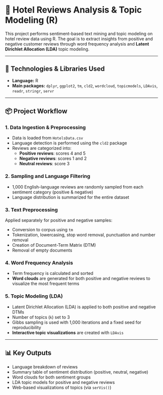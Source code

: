 # 🏨 Hotel Reviews Analysis & Topic Modeling (R)

This project performs sentiment-based text mining and topic modeling on hotel review data using R. The goal is to extract insights from positive and negative customer reviews through word frequency analysis and **Latent Dirichlet Allocation (LDA)** topic modeling.

---

## 🧠 Technologies & Libraries Used

- **Language:** R  
- **Main packages:** `dplyr`, `ggplot2`, `tm`, `cld2`, `wordcloud`, `topicmodels`, `LDAvis`, `readr`, `stringr`, `servr`

---

## 📦 Project Workflow

### 1. Data Ingestion & Preprocessing
- Data is loaded from `HotelsData.csv`
- Language detection is performed using the `cld2` package
- Reviews are categorized into:
  - **Positive reviews**: scores 4 and 5
  - **Negative reviews**: scores 1 and 2
  - **Neutral reviews**: score 3

### 2. Sampling and Language Filtering
- 1,000 English-language reviews are randomly sampled from each sentiment category (positive & negative)
- Language distribution is summarized for the entire dataset

### 3. Text Preprocessing
Applied separately for positive and negative samples:
- Conversion to corpus using `tm`
- Tokenization, lowercasing, stop word removal, punctuation and number removal
- Creation of Document-Term Matrix (DTM)
- Removal of empty documents

### 4. Word Frequency Analysis
- Term frequency is calculated and sorted
- **Word clouds** are generated for both positive and negative reviews to visualize the most frequent terms

### 5. Topic Modeling (LDA)
- Latent Dirichlet Allocation (LDA) is applied to both positive and negative DTMs
- Number of topics (`k`) set to 3
- Gibbs sampling is used with 1,000 iterations and a fixed seed for reproducibility
- **Interactive topic visualizations** are created with `LDAvis`

---

## 📊 Key Outputs

- Language breakdown of reviews
- Summary table of sentiment distribution (positive, neutral, negative)
- Word clouds for both sentiment groups
- LDA topic models for positive and negative reviews
- Web-based visualizations of topics (via `serVis()`)
